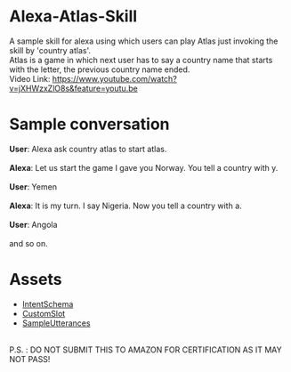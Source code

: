 # Alexa-Atlas-Skill
A sample skill for alexa using which users can play Atlas just invoking the skill by 'country atlas'.<br>
Atlas is a game in which next user has to say a country name that starts with the letter, the previous country name ended.<br>
Video Link: https://www.youtube.com/watch?v=jXHWzxZlO8s&feature=youtu.be
# Sample conversation
<b>User</b>: Alexa ask country atlas to start atlas.<br><br>
<b>Alexa</b>: Let us start the game I gave you Norway. You tell a country with y.<br><br>
<b>User</b>: Yemen<br><br>
<b>Alexa</b>: It is my turn. I say Nigeria. Now you tell a country with a.<br><br>
<b>User</b>: Angola<br><br>
and so on.
# Assets
<UL>
<LI><a href="https://github.com/amanjeetsingh150/Alexa-Atlas-Skill/blob/master/assets/IntentSchema.json">IntentSchema</a></LI>
<LI><a href="https://github.com/amanjeetsingh150/Alexa-Atlas-Skill/blob/master/assets/COUNTRIES">CustomSlot</a></LI>
<LI><a href="https://github.com/amanjeetsingh150/Alexa-Atlas-Skill/blob/master/assets/SampleUtterances.txt">SampleUtterances</a></LI>
</UL><br>
  P.S. : DO NOT SUBMIT THIS TO AMAZON FOR CERTIFICATION AS IT MAY NOT PASS!
